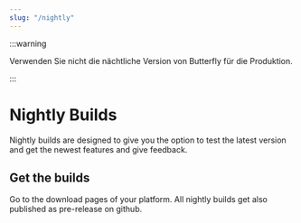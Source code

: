```yaml
---
slug: "/nightly"
---
```


:::warning

Verwenden Sie nicht die nächtliche Version von Butterfly für die Produktion.

:::

# Nightly Builds

Nightly builds are designed to give you the option to test the latest version and get the newest features and give feedback.

## Get the builds

Go to the download pages of your platform. All nightly builds get also published as pre-release on github.
